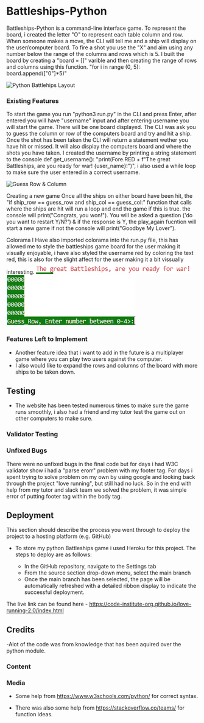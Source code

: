 # Battleships-Python
Battleships-Python is a command-line interface game. To represent the board, i created the letter "O" to represent each table column and row. When someone makes a move, the CLI will tell me and a ship will display on the user/computer board. To fire a shot you use the "X" and aim using any number below the range of the columns and rows which is 5. I built the board by creating  a "board = []" varible and then creating the range of rows and columns using this function. "for i in range (0, 5): board.append(["0"]*5)"


![![Python Battlehips Layout](<Screenshot 2024-09-13 203258.png>)]()

### Existing Features

To start the game you run "python3 run.py" in the CLI and press Enter, after entered you will have "username" input and after entering username you will start the game. There will be one board displayed. The CLI was ask you to guess the column or row of the computers board and try and hit a ship. Once the shot has been taken the CLI will return a statement wether you have hit or missed. It will also display the computers board and where the shots you have taken. I created the username by printing a string statement to the console def get_username(): "print(Fore.RED + f"The great Battleships, are you ready for war! {user_name}!")", i also used a while loop to make sure the user entered in a correct username.
         

![![Guess Row & Column](<Screenshot 2024-09-13 203315.png>)]()

Creating a new game
Once all the ships on either board have been hit, the  "if ship_row == guess_row and ship_col == guess_col:" function that calls where the ships are hit will run a loop and end the game if this is true. the console will print("Congrats, you won!"). You will be asked a question ('do you want to restart Y/N?') & if the response is Y, the play_again fucntion will start a new game if not the console will print("Goodbye My Lover").

Colorama
I Have also imported colorama into the run.py file, this has allowed me to style the battleships game board for the user making it visually enjoyable, i have also styled the username red by coloring the text red, this is also for the slight affect for the user making it a bit vissually interesting.
![Colorama](<Screenshot 2024-09-13 204648.png>)  ![Colorama](<Screenshot 2024-09-13 204725.png>)


### Features Left to Implement

- Another feature idea that i want to add in the future is a multiplayer game where you can play two users against the computer.
- I also would like to expand the rows and columns of the board with more ships to be taken down.

## Testing 

- The website has been tested numerous times to make sure the game runs smoothly, i also had a friend and my tutor test the game out on other computers to make sure.


### Validator Testing 


### Unfixed Bugs
There were no unfixed bugs in the final code but for days i had W3C validator show i had a "parse erorr" problem with my footer tag. For days i spent trying to solve problem on my own by using google and looking back through the project "love running", but still had no luck. So in the end with help from my tutor and slack team we solved the problem, it was simple error of putting footer tag within the body tag.

## Deployment

This section should describe the process you went through to deploy the project to a hosting platform (e.g. GitHub) 

- To store my python Battleships game i used Heroku for this project. The steps to deploy are as follows: 

  - In the GitHub repository, navigate to the Settings tab 
  - From the source section drop-down menu, select the main branch
  - Once the main branch has been selected, the page will be automatically refreshed with a detailed ribbon display to indicate the successful deployment. 

The live link can be found here - https://code-institute-org.github.io/love-running-2.0/index.html 


## Credits 

-Alot of the code was from knowledge that has been aquired over the python module.


### Content 


### Media

- Some help from https://www.w3schools.com/python/ for correct syntax.

- There was also some help from https://stackoverflow.co/teams/ for function ideas.